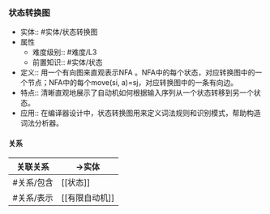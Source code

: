 ###  状态转换图 
- 实体:: #实体/状态转换图 
- 属性
	- 难度级别:: #难度/L3 
	- 前置知识:: #实体/状态 
- 定义:: 用一个有向图来直观表示NFA 。NFA中的每个状态，对应转换图中的一个节点；NFA中的每个move(si, a)=sj，对应转换图中的一条有向边。
- 特点:: 清晰直观地展示了自动机如何根据输入序列从一个状态转移到另一个状态。
- 应用:: 在编译器设计中，状态转换图用来定义词法规则和识别模式，帮助构造词法分析器。
#### 关系
| 关联关系 | ->实体 |
| ---- | ---- |
| #关系/包含  | [[状态]] |
| #关系/表示  | [[有限自动机]] |